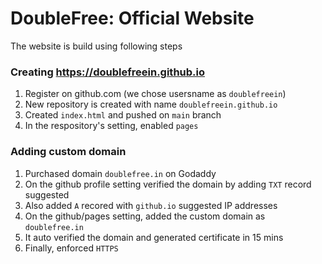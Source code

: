 # DoubleFree: Official Website

The website is build using following steps

### Creating https://doublefreein.github.io
1. Register on github.com (we chose usersname as `doublefreein`)
2. New repository is created with name `doublefreein.github.io`
3. Created `index.html` and pushed on `main` branch
4. In the respository's setting, enabled `pages`

### Adding custom domain
1. Purchased domain `doublefree.in` on Godaddy
2. On the github profile setting verified the domain by adding `TXT` record suggested
3. Also added `A` recored with `github.io` suggested IP addresses
4. On the github/pages setting, added the custom domain as `doublefree.in`
5. It auto verified the domain and generated certificate in 15 mins
6. Finally, enforced `HTTPS`
